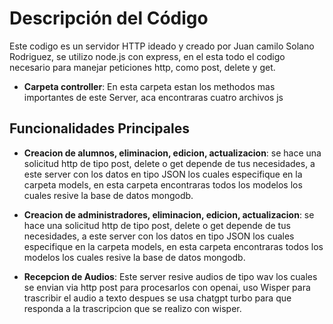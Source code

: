 # Descripción del Código

Este codigo es un servidor HTTP ideado y creado por Juan camilo Solano Rodriguez, se utilizo node.js con express, en el esta todo el codigo necesario para manejar peticiones http, como post, delete y get.

- **Carpeta controller**: En esta carpeta estan los methodos mas importantes de este Server, aca encontraras cuatro archivos js

## Funcionalidades Principales

- **Creacion de alumnos, eliminacion, edicion, actualizacion**: se hace una solicitud http de tipo post, delete o get depende de tus necesidades, a este server con los datos en tipo JSON los cuales especifique en la carpeta models, en esta carpeta encontraras todos los modelos los cuales resive la base de datos mongodb.


- **Creacion de administradores, eliminacion, edicion, actualizacion**: se hace una solicitud http de tipo post, delete o get depende de tus necesidades, a este server con los datos en tipo JSON los cuales especifique en la carpeta models, en esta carpeta encontraras todos los modelos los cuales resive la base de datos mongodb.


- **Recepcion de Audios**: Este server resive audios de tipo wav los cuales se envian via http post para procesarlos con openai, uso Wisper para trascribir el audio a texto despues se usa chatgpt turbo para que responda a la trascripcion que se realizo con wisper.